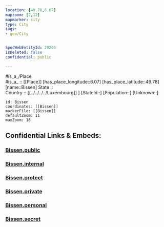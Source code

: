 ```yaml
---
location: [49.78,6.07] 
mapzoom: [7,12] 
mapmarker: city 
type: City
tags:
- geo/City


SpocWebEntityId: 29203
isDeleted: false
confidential: public

---
```

#is_a_/Place  
#is_a_ :: [[Place]] 
[has_place_longitude::6.07] 
[has_place_latitude::49.78] 
[name::Bissen] 
State ::  
Country :: [[../../../../Luxembourg]] ] 
[StateId::] 
[Population::] 
[Unknown::] 


```leaflet
id: Bissen
coordinates: [[Bissen]] 
markerFile: [[Bissen]] 
defaultZoom: 11 
maxZoom: 18
```


## Confidential Links & Embeds: 

### [Bissen.public](/_public/\Earth\Continent\Europe\Europe~West\Luxembourg\CityBissen.public.md) 

### [Bissen.internal](/_internal/\Earth\Continent\Europe\Europe~West\Luxembourg\CityBissen.internal.md) 

### [Bissen.protect](/_protect/\Earth\Continent\Europe\Europe~West\Luxembourg\CityBissen.protect.md) 

### [Bissen.private](/_private/\Earth\Continent\Europe\Europe~West\Luxembourg\CityBissen.private.md) 

### [Bissen.personal](/_personal/\Earth\Continent\Europe\Europe~West\Luxembourg\CityBissen.personal.md) 

### [Bissen.secret](/_secret/\Earth\Continent\Europe\Europe~West\Luxembourg\CityBissen.secret.md)

